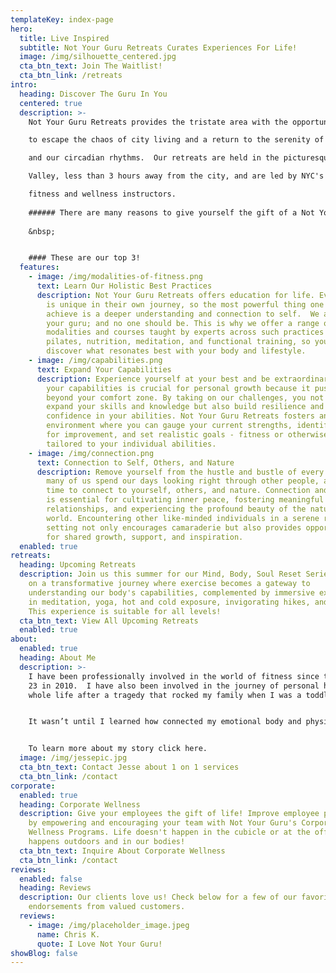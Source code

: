 ```yaml
---
templateKey: index-page
hero:
  title: Live Inspired
  subtitle: Not Your Guru Retreats Curates Experiences For Life!
  image: /img/silhouette_centered.jpg
  cta_btn_text: Join The Waitlist!
  cta_btn_link: /retreats
intro:
  heading: Discover The Guru In You
  centered: true
  description: >-
    Not Your Guru Retreats provides the tristate area with the opportunity

    to escape the chaos of city living and a return to the serenity of nature

    and our circadian rhythms.  Our retreats are held in the picturesque Hudson

    Valley, less than 3 hours away from the city, and are led by NYC's top

    fitness and wellness instructors. 
      
    ###### There are many reasons to give yourself the gift of a Not Your Guru Retreat.
      
    &nbsp;


    #### These are our top 3!
  features:
    - image: /img/modalities-of-fitness.png
      text: Learn Our Holistic Best Practices
      description: Not Your Guru Retreats offers education for life. Every individual
        is unique in their own journey, so the most powerful thing one can
        achieve is a deeper understanding and connection to self.  We are not
        your guru; and no one should be. This is why we offer a range of
        modalities and courses taught by experts across such practices as yoga,
        pilates, nutrition, meditation, and functional training, so you can
        discover what resonates best with your body and lifestyle.
    - image: /img/capabilities.png
      text: Expand Your Capabilities
      description: Experience yourself at your best and be extraordinary. Expanding
        your capabilities is crucial for personal growth because it pushes you
        beyond your comfort zone. By taking on our challenges, you not only
        expand your skills and knowledge but also build resilience and
        confidence in your abilities. Not Your Guru Retreats fosters an
        environment where you can gauge your current strengths, identify areas
        for improvement, and set realistic goals - fitness or otherwise -
        tailored to your individual abilities.
    - image: /img/connection.png
      text: Connection to Self, Others, and Nature
      description: Remove yourself from the hustle and bustle of every day life, where
        many of us spend our days looking right through other people, and take
        time to connect to yourself, others, and nature. Connection and presence
        is essential for cultivating inner peace, fostering meaningful
        relationships, and experiencing the profound beauty of the natural
        world. Encountering other like-minded individuals in a serene retreat
        setting not only encourages camaraderie but also provides opportunities
        for shared growth, support, and inspiration.
  enabled: true
retreats:
  heading: Upcoming Retreats
  description: Join us this summer for our Mind, Body, Soul Reset Series! Embark
    on a transformative journey where exercise becomes a gateway to
    understanding our body's capabilities, complemented by immersive experiences
    in meditation, yoga, hot and cold exposure, invigorating hikes, and more.
    This experience is suitable for all levels!
  cta_btn_text: View All Upcoming Retreats
  enabled: true
about:
  enabled: true
  heading: About Me
  description: >-
    I have been professionally involved in the world of fitness since the age of
    23 in 2010.  I have also been involved in the journey of personal healing my
    whole life after a tragedy that rocked my family when I was a toddler. 


    It wasn’t until I learned how connected my emotional body and physical body are, and what it means to nourish these two bodies, that I learned to thrive in my circumstances. 


    To learn more about my story click here.
  image: /img/jessepic.jpg
  cta_btn_text: Contact Jesse about 1 on 1 services
  cta_btn_link: /contact
corporate:
  enabled: true
  heading: Corporate Wellness
  description: Give your employees the gift of life! Improve employee productivity
    by empowering and encouraging your team with Not Your Guru's Corporate
    Wellness Programs. Life doesn't happen in the cubicle or at the office, life
    happens outdoors and in our bodies!
  cta_btn_text: Inquire About Corporate Wellness
  cta_btn_link: /contact
reviews:
  enabled: false
  heading: Reviews
  description: Our clients love us! Check below for a few of our favorite
    endorsements from valued customers.
  reviews:
    - image: /img/placeholder_image.jpeg
      name: Chris K.
      quote: I Love Not Your Guru!
showBlog: false
---
```

